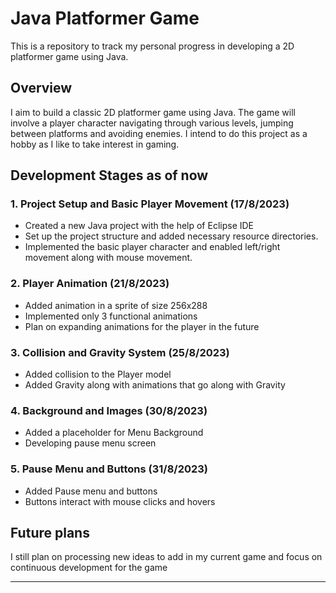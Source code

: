 # Java Platformer Game

This is a repository to track my personal progress in developing a 2D platformer game using Java.

## Overview

I aim to build a classic 2D platformer game using Java. The game will involve a player character navigating through various levels, jumping between platforms and avoiding enemies. I intend to do this project as a hobby as I like to take interest in gaming.

## Development Stages as of now

### 1. Project Setup and Basic Player Movement (17/8/2023)

- Created a new Java project with the help of Eclipse IDE
- Set up the project structure and added necessary resource directories.
- Implemented the basic player character and enabled left/right movement along with mouse movement.

### 2. Player Animation (21/8/2023)

- Added animation in a sprite of size 256x288
- Implemented only 3 functional animations
- Plan on expanding animations for the player in the future

### 3. Collision and Gravity System (25/8/2023)

- Added collision to the Player model
- Added Gravity along with animations that go along with Gravity

### 4. Background and Images (30/8/2023)

- Added a placeholder for Menu Background
- Developing pause menu screen

### 5. Pause Menu and Buttons (31/8/2023)

- Added Pause menu and buttons
- Buttons interact with mouse clicks and hovers 

## Future plans

I still plan on processing new ideas to add in my current game and focus on continuous development for the game

---
